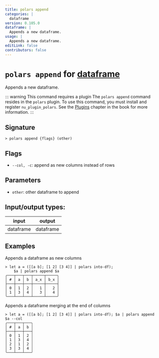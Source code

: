 ```yaml
---
title: polars append
categories: |
  dataframe
version: 0.105.0
dataframe: |
  Appends a new dataframe.
usage: |
  Appends a new dataframe.
editLink: false
contributors: false
---
```

<!-- This file is automatically generated. Please edit the command in https://github.com/nushell/nushell instead. -->

# `polars append` for [dataframe](/commands/categories/dataframe.md)

<div class='command-title'>Appends a new dataframe.</div>

::: warning This command requires a plugin
The `polars append` command resides in the `polars` plugin.
To use this command, you must install and register `nu_plugin_polars`.
See the [Plugins](/book/plugins.html) chapter in the book for more information.
:::


## Signature

```> polars append {flags} (other)```

## Flags

 -  `--col, -c`: append as new columns instead of rows

## Parameters

 -  `other`: other dataframe to append


## Input/output types:

| input     | output    |
| --------- | --------- |
| dataframe | dataframe |
## Examples

Appends a dataframe as new columns
```nu
> let a = ([[a b]; [1 2] [3 4]] | polars into-df);
    $a | polars append $a
╭───┬───┬───┬─────┬─────╮
│ # │ a │ b │ a_x │ b_x │
├───┼───┼───┼─────┼─────┤
│ 0 │ 1 │ 2 │   1 │   2 │
│ 1 │ 3 │ 4 │   3 │   4 │
╰───┴───┴───┴─────┴─────╯

```

Appends a dataframe merging at the end of columns
```nu
> let a = ([[a b]; [1 2] [3 4]] | polars into-df); $a | polars append $a --col
╭───┬───┬───╮
│ # │ a │ b │
├───┼───┼───┤
│ 0 │ 1 │ 2 │
│ 1 │ 3 │ 4 │
│ 2 │ 1 │ 2 │
│ 3 │ 3 │ 4 │
╰───┴───┴───╯

```
